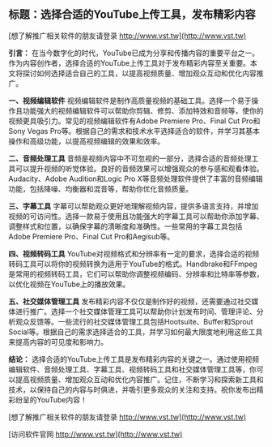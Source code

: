 ## **标题：选择合适的YouTube上传工具，发布精彩内容**

[想了解推广相关软件的朋友请登录 http://www.vst.tw](http://www.vst.tw)

**引言：**
在当今数字化的时代，YouTube已成为分享和传播内容的重要平台之一。作为内容创作者，选择合适的YouTube上传工具对于发布精彩内容至关重要。本文将探讨如何选择适合自己的工具，以提高视频质量、增加观众互动和优化内容推广。

**一、视频编辑软件**
视频编辑软件是制作高质量视频的基础工具。选择一个易于操作且功能强大的视频编辑软件可以帮助你剪辑、修剪、添加特效和音频等，使你的视频更具吸引力。常见的视频编辑软件有Adobe Premiere Pro、Final Cut Pro和Sony Vegas Pro等。根据自己的需求和技术水平选择适合的软件，并学习其基本操作和高级功能，以提高视频编辑的效果和效率。

**二、音频处理工具**
音频是视频内容中不可忽视的一部分，选择合适的音频处理工具可以提升视频的听觉体验。良好的音频效果可以增强观众的参与感和观看体验。Audacity、Adobe Audition和Logic Pro X等音频处理软件提供了丰富的音频编辑功能，包括降噪、均衡器和混音等，帮助你优化音频质量。

**三、字幕工具**
字幕可以帮助观众更好地理解视频内容，提供多语言支持，并增加视频的可访问性。选择一款易于使用且功能强大的字幕工具可以帮助你添加字幕、调整样式和位置，以确保字幕的清晰度和准确性。一些常用的字幕工具包括Adobe Premiere Pro、Final Cut Pro和Aegisub等。

**四、视频转码工具**
YouTube对视频格式和分辨率有一定的要求，选择合适的视频转码工具可以将你的视频转换为适用于YouTube的格式。Handbrake和FFmpeg是常用的视频转码工具，它们可以帮助你调整视频编码、分辨率和比特率等参数，以优化视频在YouTube上的播放效果。

**五、社交媒体管理工具**
发布精彩内容不仅仅是制作好的视频，还需要通过社交媒体进行推广。选择一个社交媒体管理工具可以帮助你计划发布时间、管理评论、分析观众反馈等。一些流行的社交媒体管理工具包括Hootsuite、Buffer和Sprout Social等。根据自己的需求选择适合的工具，并学习如何最大限度地利用这些工具来提高内容的可见度和影响力。

**结论：**
选择合适的YouTube上传工具是发布精彩内容的关键之一。通过使用视频编辑软件、音频处理工具、字幕工具、视频转码工具和社交媒体管理工具等，你可以提高视频质量、增加观众互动和优化内容推广。记住，不断学习和探索新工具和技术，以保持自己的内容与时俱进，并吸引更多观众的关注和支持。祝你发布出精彩纷呈的YouTube内容！

[想了解推广相关软件的朋友请登录 http://www.vst.tw](http://www.vst.tw)


[访问软件官网 http://www.vst.tw](http://www.vst.tw)
